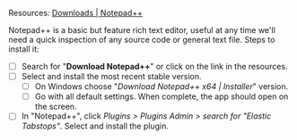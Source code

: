 Resources: [Downloads | Notepad++](https://notepad-plus-plus.org/downloads/)

Notepad++ is a basic but feature rich text editor, useful at any time we'll need a quick inspection of any source code or general text file.
Steps to install it:

- [ ] Search for "**Download Notepad++**" or click on the link in the resources.
- [ ] Select and install the most recent stable version.
	- [ ] On Windows choose "*Download Notepad++ x64 | Installer*" version.
	- [ ] Go with all default settings. When complete, the app should open on the screen.
- [ ] In "Notepad++", click *Plugins > Plugins Admin > search for "Elastic Tabstops"*. Select and install the plugin.